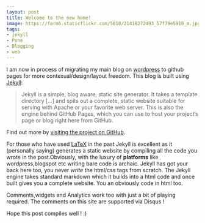 ```yaml
---
layout: post
title: Welcome to the new home!
image: https://farm6.staticflickr.com/5818/21418272493_57f79e5919_m.jpg
tags:
- jekyll
- Pune
- Blogging
- web
---
```

I am now in process of migrating my main blog on [wordpress](http://indiantinker.wordpress.com) to github pages for more contexual/design/layout freedom. This blog is built using [Jekyll](http://jekyllrb.com):<!--more-->

  > Jekyll is a simple, blog aware, static site generator. It takes a template directory [...] and spits out a complete, static website suitable for serving with Apache or your favorite web server. This is also the engine behind GitHub Pages, which you can use to host your project’s page or blog right here from GitHub.

Find out more by [visiting the project on GitHub](https://github.com/mojombo/jekyll).

For those who have used [LaTeX](http://www.latex-project.org/) in the past Jekyll is excellent as it (personally saying) generates a static website by compiling all the code you wrote in the post.Obviously, with the luxury of **platforms** like wordpress,blogspot etc writing bare code is archaic. Jekyll has got your back here too, you never *write* the html/css tags from scratch. The Jekyll engine takes standard markdown which it builds into a html code and once built gives you a complete website. You an obviously code in html too.

Comments,widgets and Analytics work too with just a bit of playing required.
The comments on this site are supported via Disqus !

Hope this post compiles well ! :)

